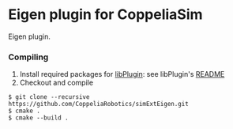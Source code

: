 # Eigen plugin for CoppeliaSim

Eigen plugin.

### Compiling

1. Install required packages for [libPlugin](https://github.com/CoppeliaRobotics/libPlugin): see libPlugin's [README](external/libPlugin/README.md)
2. Checkout and compile
```text
$ git clone --recursive https://github.com/CoppeliaRobotics/simExtEigen.git
$ cmake .
$ cmake --build .
```
